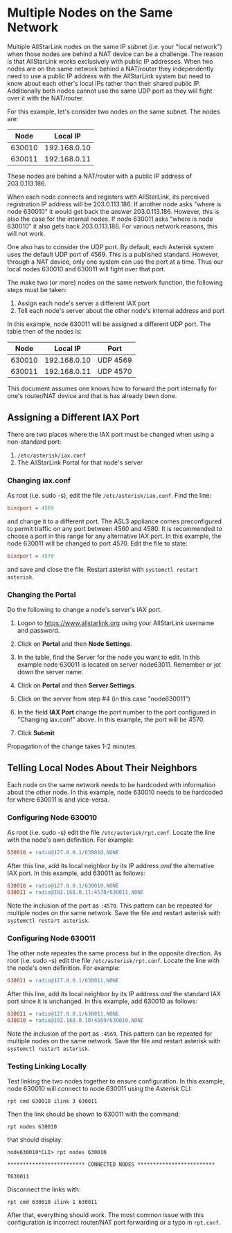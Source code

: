 # Multiple Nodes on the Same Network

Multiple AllStarLink nodes on the same IP subnet (i.e. your "local network") when
those nodes are behind a NAT device can be a challenge. The reason is that
AllStarLink works exclusively with public IP addresses. When two nodes
are on the same network behind a NAT/router they independently need to
use a public IP address with the AllStarLink system but need to know about each
other's local IPs rather than their shared public IP. Additionally both nodes
cannot use the same UDP port as they will fight over it with the NAT/router.

For this example, let's consider two nodes on the same subnet. The nodes are:


| Node | Local IP |
|-|-|
| 630010 | 192.168.0.10 |
| 630011 | 192.168.0.11 |

These nodes are behind a NAT/router with a public IP address of 203.0.113.186.

When each node connects and registers with AllStarLink, its perceived registration
IP address will be 203.0.113.186. If another node asks "where is node 630010" it 
would get back the answer 203.0.113.186. However, this is also the case for the
internal nodes. If node 630011 asks "where is node 630010" it also gets back
203.0.113.186. For various network reasons, this will not work.

One also has to consider the UDP port. By default, each Asterisk system 
uses the default UDP port of 4569. This is a published standard. However, through
a NAT device, only one system can use the port at a time. Thus our local
nodes 630010 and 630011 will fight over that port.

The make two (or more) nodes on the same network function, the following
steps must be taken:

1. Assign each node's server a different IAX port
2. Tell each node's server about the other node's internal address and port

In this example, node 630011 will be assigned a different UDP port. The table
then of the nodes is:

| Node | Local IP | Port |
|-|-| - |
| 630010 | 192.168.0.10 | UDP 4569 |
| 630011 | 192.168.0.11 | UDP 4570 |

This document assumes one knows how to forward the port internally for one's
router/NAT device and that is has already been done.

## Assigning a Different IAX Port
There are two places where the IAX port must be changed when using a
non-standard port:

1. `/etc/asterisk/iax.conf`
2. The AllStarLink Portal for that node's server

### Changing iax.conf
As root (i.e. sudo -s), edit the file `/etc/asterisk/iax.conf`. Find the line:

```ini
bindport = 4569
```

and change it to a different port. The ASL3 appliance comes preconfigured to permit
traffic on any port between 4560 and 4580. It is recommended to choose a port in
this range for any alternative IAX port. In this example, the node 630011 will be
changed to port 4570. Edit the file to state:

```ini
bindport = 4570
```

and save and close the file. Restart asterist with `systemctl restart asterisk`.

### Changing the Portal
Do the following to change a node's server's IAX port.

1. Logon to https://www.allstarlink.org using your AllStarLink username
and password.

2. Click on **Portal** and then **Node Settings**.

3. In the table, find the Server for the node you want to edit. In this example
node 630011 is located on server node63011. Remember or jot down the server
name.

4. Click on **Portal** and then **Server Settings**.

5. Click on the server from step #4 (in this case "node630011")

6. In the field **IAX Port** change the port number to the port configured
in "Changing iax.conf" above. In this example, the port will be 4570.

7. Click **Submit**

Propagation of the change takes 1-2 minutes.

## Telling Local Nodes About Their Neighbors
Each node on the same network needs to be hardcoded with information
about the other node. In this example, node 630010 needs to be hardcoded
for where 630011 is and vice-versa.

### Configuring Node 630010
As root (i.e. sudo -s) edit the file `/etc/asterisk/rpt.conf`. Locate
the line with the node's own definition. For example:

```ini
630010 = radio@127.0.0.1/630010,NONE
```

After this line, add its local neighbor by its IP address *and* the alternative
IAX port. In this example, add 630011 as follows:

```ini
630010 = radio@127.0.0.1/630010,NONE
630011 = radio@192.168.0.11:4570/630011,NONE
```

Note the inclusion of the port as `:4570`. This pattern can be repeated for multiple nodes
on the same network. Save the file and restart asterisk with `systemctl restart asterisk`.

### Configuring Node 630011
The other note repeates the same process but in the opposite direction. 
As root (i.e. sudo -s) edit the file `/etc/asterisk/rpt.conf`. Locate
the line with the node's own definition. For example:

```ini
630011 = radio@127.0.0.1/630011,NONE
```

After this line, add its local neighbor by its IP address *and* the standard
IAX port since it is unchanged. In this example, add 630010 as follows:

```ini
630011 = radio@127.0.0.1/630011,NONE
630010 = radio@192.168.0.10:4569/630010,NONE
```

Note the inclusion of the port as `:4569`. This pattern can be repeated for multiple nodes
on the same network. Save the file and restart asterisk with `systemctl restart asterisk`.

### Testing Linking Locally
Test linking the two nodes together to ensure configuration. In this example, node
630010 will connect to node 630011 using the Asterisk CLI:

```
rpt cmd 630010 ilink 3 630011
```

Then the link should be shown to 630011 with the command:

```
rpt nodes 630010
```

that should display:

```
node630010*CLI> rpt nodes 630010

************************* CONNECTED NODES *************************

T630011
```

Disconnect the links with:

```
rpt cmd 630010 ilink 1 630011
```

After that, everything should work. The most common issue with this configuration
is incorrect router/NAT port forwarding or a typo in `rpt.conf`.



